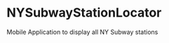 NYSubwayStationLocator
======================

Mobile Application to display all NY Subway stations
